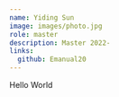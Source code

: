 ```yaml
---
name: Yiding Sun
image: images/photo.jpg
role: master
description: Master 2022-
links:
  github: Emanual20
---
```


Hello World